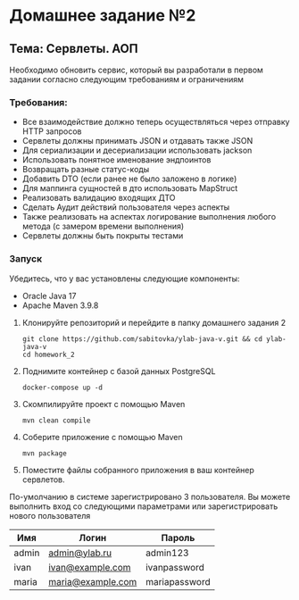 # Домашнее задание №2

## Тема: Сервлеты. АОП

Необходимо обновить сервис, который вы разработали в первом задании согласно следующим требованиям и ограничениям

### Требования:
- Все взаимодействие должно теперь осуществляться через отправку HTTP запросов
- Сервлеты должны принимать JSON и отдавать также JSON
- Для сериализации и десериализации использовать jackson
- Использовать понятное именование эндпоинтов
- Возвращать разные статус-коды
- Добавить DTO (если ранее не было заложено в логике)
- Для маппинга сущностей в дто использовать MapStruct
- Реализовать валидацию входящих ДТО
- Сделать Аудит действий пользователя через аспекты
- Также реализовать на аспектах логирование выполнения любого метода (с замером времени выполнения)
- Сервлеты должны быть покрыты тестами

### Запуск
Убедитесь, что у вас установлены следующие компоненты:

- Oracle Java 17
- Apache Maven 3.9.8

1. Клонируйте репозиторий и перейдите в папку домашнего задания 2
   ```shell
   git clone https://github.com/sabitovka/ylab-java-v.git && cd ylab-java-v
   cd homework_2
   ```
2. Поднимите контейнер c базой данных PostgreSQL
   ```shell
   docker-compose up -d
   ```
3. Скомпилируйте проект с помощью Maven
   ```shell
   mvn clean compile
   ```
4. Соберите приложение с помощью Maven
   ```shell
   mvn package
   ```
5. Поместите файлы собранного приложения в ваш контейнер сервлетов.

По-умолчанию в системе зарегистрировано 3 пользователя. Вы можете выполнить вход со следующими параметрами или зарегистрировать нового пользователя

| Имя   | Логин             | Пароль        |
|-------|-------------------|---------------|
| admin | admin@ylab.ru     | admin123      |
| ivan  | ivan@example.com  | ivanpassword  |
| maria | maria@example.com | mariapassword |
